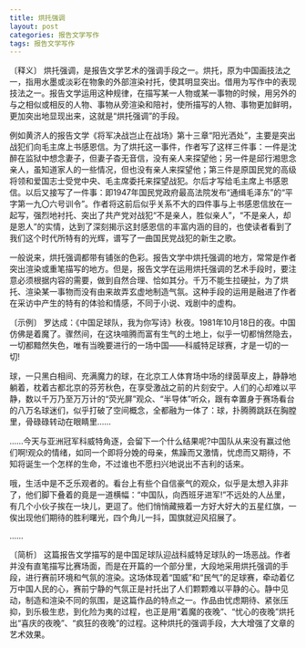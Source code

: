```yaml
---
title: 烘托强调
layout: post
categories: 报告文学写作
tags: 报告文学写作
---
```


〔释义〕 烘托强调，是报告文学艺术的强调手段之一。烘托，原为中国画技法之一，指用水墨或淡彩在物象的外部渲染衬托，使其明显突出。借用为写作中的表现技法之一。报告文学运用这种规律，在描写某一人物或某一事物的时候，用另外的与之相似或相反的人物、事物从旁渲染和陪衬，使所描写的人物、事物更加鲜明，更加突出地显现出来，这就是“烘托强调”的手段。

例如黄济人的报告文学《将军决战岂止在战场》第十三章“阳光洒处”，主要是突出战犯们向毛主席上书感恩信。为了烘托这一事件，作者写了这样三件事：一件是沈醉在监狱中想念妻子，但妻子杳无音信，没有亲人来探望他；另一件是邱行湘思念亲人，虽知道家人的一些情况，但也没有亲人来探望他；第三件是原国民党的高级将领和爱国志士受党中央、毛主席委托来探望战犯。尔后才写给毛主席上书感恩信。以后又接写了一件事：即1947年国民党政府最高法院发布“通缉毛泽东”的“平字第一九〇六号训令”。作者将这前后似乎关系不大的四件事与上书感恩信放在一起写，强烈地衬托、突出了共产党对战犯“不是亲人，胜似亲人”，“不是亲人，却是恩人”的实情，达到了深刻揭示这封感恩信的丰富内涵的目的，也使读者看到了我们这个时代所特有的光辉，谱写了一曲国民党战犯的新生之歌。

一般说来，烘托强调都带有铺张的色彩。报告文学中烘托强调的地方，常常是作者突出渲染或重笔描写的地方。但是，报告文学在运用烘托强调的艺术手段时，要注意必须根据内容的需要，做到自然合理、恰如其分。千万不能生拉硬扯，为了烘托、渲染某一事物而没有由来故弄玄虚地制造气氛。这种手段的运用是融进了作者在采访中产生的特有的体验和情感，不同于小说、戏剧中的虚构。

〔示例〕 罗达成：《中国足球队，我为你写诗》秋夜。1981年10月18日的夜。中国仿佛是着魔了。骤然间，在这块喧腾而富有生气的土地上，似乎一切都悄然隐去，一切都黯然失色，唯有当晚要进行的一场中国——科威特足球赛，才是一切的一切!

球，一只黑白相间、充满魔力的球，在北京工人体育场中场的绿茵草皮上，静静地躺着，枕着古都北京的芬芳秋色，在享受激战之前的片刻安宁。人们的心却难以平静，数以千万乃至万万计的“荧光屏”观众、“半导体”听众，跟有幸置身于赛场看台的八万名球迷们，似乎打破了空间概念，全都融为一体了：球，扑腾腾跳跃在胸膛里，骨碌碌转动在眼睛里……

……今天与亚洲冠军科威特角逐，会留下一个什么结果呢?中国队从来没有赢过他们啊!观众的情绪，如同一个即将分娩的母亲，焦躁而又激情，忧虑而又期待，不知将诞生一个怎样的生命，不过谁也不愿扫兴地说出不吉利的话来。

哦，生活中是不乏乐观者的。看台上有些个自信豪气的观众，似乎是太想入非非了，他们脚下叠着的竟是一道横幅：“中国队，向西班牙进军!”不远处的人丛里，有几个小伙子挨在一块儿，更逗了。他们悄悄藏掖着一方好大好大的五星红旗，一俟出现他们期待的胜利曙光，四个角儿一抖，国旗就迎风招展了。

……

〔简析〕 这篇报告文学描写的是中国足球队迎战科威特足球队的一场恶战。作者并没有直笔描写比赛场面，而是在开篇的一个部分里，大段地采用烘托强调的手段，进行赛前环境和气氛的渲染。这场体现着“国威”和“民气”的足球赛，牵动着亿万中国人民的心，赛前宁静的气氛正是衬托出了人们颗颗难以平静的心。静中见动，制造和渲染不同的氛围，是这篇作品的特点之一。作品由忧虑期待、紧张压抑，到乐极生悲，到化险为夷的过程，也正是用“着魔的夜晚”、“忧心的夜晚”烘托出“喜庆的夜晚”、“疯狂的夜晚”的过程。这种烘托的强调手段，大大增强了文章的艺术效果。 